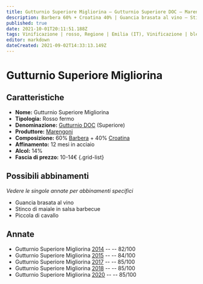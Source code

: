 ```yaml
---
title: Gutturnio Superiore Migliorina – Gutturnio Superiore DOC – Marengoni – Emilia (IT) – 10-14€ – 3★
description: Barbera 60% + Croatina 40% | Guancia brasata al vino – Stinco di maiale in salsa barbecue – Piccola di cavallo
published: true
date: 2021-10-01T20:11:51.188Z
tags: Vinificazione | rosso, Regione | Emilia (IT), Vinificazione | blend, Vinificazione | fermo, Valutazioni | 3 stelle, Vitigni | Barbera, Vitigni | Croatina, Prezzi | 10-14€, Alimento | manzo, Cottura | brasato, Aromatizzazione | al vino, Alimento | maiale, Alimento-dettagli | stinco, Aromatizzazione | salsa barbecue, Alimento | cavallo, Cottura | piccola
editor: markdown
dateCreated: 2021-09-02T14:33:13.149Z
---
```


# Gutturnio Superiore Migliorina 

## Caratteristiche
- **Nome:** Gutturnio Superiore Migliorina 
- **Tipologia:** Rosso fermo
- **Denominazione:** [Gutturnio DOC](/denominazioni/Italia/Emilia/DOC-Gutturnio) (Superiore)
- **Produttore:** [Marengoni](/produttori/Italia/Emilia/Marengoni) 
- **Composizione:** 60% [Barbera](/vitigni/Italia/bacca-nera/barbera) + 40% [Croatina](/vitigni/Italia/bacca-nera/croatina)
- **Affinamento:** 12 mesi in acciaio
- **Alcol:** 14%
- **Fascia di prezzo:** 10-14€
{.grid-list}

## Possibili abbinamenti
*Vedere le singole annate per abbinamenti specifici*

- Guancia brasata al vino 
- Stinco di maiale in salsa barbecue 
- Piccola di cavallo

## Annate
- Gutturnio Superiore Migliorina [2014](/vini/Italia/Emilia/Marengoni/Gutturnio-Superiore-Migliorina/2014) -- <span class="star-2"></span> -- 82/100
- Gutturnio Superiore Migliorina [2015](/vini/Italia/Emilia/Marengoni/Gutturnio-Superiore-Migliorina/2015) -- <span class="star-2"></span> -- 84/100
- Gutturnio Superiore Migliorina [2017](/vini/Italia/Emilia/Marengoni/Gutturnio-Superiore-Migliorina/2017) -- <span class="star-3"></span> -- 85/100
- Gutturnio Superiore Migliorina [2018](/vini/Italia/Emilia/Marengoni/Gutturnio-Superiore-Migliorina/2018) -- <span class="star-3"></span> -- 85/100
- Gutturnio Superiore Migliorina [2020](/vini/Italia/Emilia/Marengoni/Gutturnio-Superiore-Migliorina/2020) -- <span class="star-3"></span> -- 85/100

